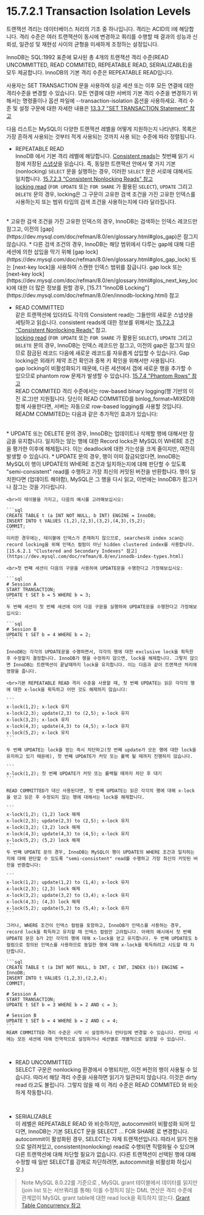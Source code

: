 # 15.7.2.1 Transaction Isolation Levels
트랜잭션 격리는 데이터베이스 처리의 기초 중 하나입니다. 격리는 ACID의 I에 해당합니다. 격리 수준은 여러 트랜잭션이 동시에 변경하고 쿼리를 수행할 때 결과의 성능과 신뢰성, 일관성 및 재현성 사이의 균형을 미세하게 조정하는 설정입니다.

InnoDB는 SQL:1992 표준에 묘사된 총 4개의 트랜잭션 격리 수준(READ UNCOMMITTED, READ COMMITED, REPEATABLE READ, SERIALIZABLE)을 모두 제공합니다. InnoDB의 기본 격리 수준은 REPEATABLE READ입니다.

사용자는 SET TRANSACTION 문을 사용하여 싱글 세션 또는 이후 모든 연결에 대한 격리수준을 변경할 수 있습니다. 모든 연결에 대한 서버의 기본 격리 수준을 변경하기 위해서는 명령줄이나 옵션 파일에 --transaction-isolation 옵션을 사용하세요. 격리 수준 및 설정 구문에 대한 자세한 내용은 [13.3.7 "SET TRANSACTION Statement" 참고](https://dev.mysql.com/doc/refman/8.0/en/set-transaction.html)

<!-- InnoDB supports each of the transaction isolation levels described here using different locking strategies. You can enforce a high degree of consistency with the default REPEATABLE READ level, for operations on crucial data where ACID compliance is important. Or you can relax the consistency rules with READ COMMITTED or even READ UNCOMMITTED, in situations such as bulk reporting where precise consistency and repeatable results are less important than minimizing the amount of overhead for locking. SERIALIZABLE enforces even stricter rules than REPEATABLE READ, and is used mainly in specialized situations, such as with XA transactions and for troubleshooting issues with concurrency and deadlocks.

InnoDB는 다른 종류의 [locking](https://dev.mysql.com/doc/refman/8.0/en/glossary.html#glos_locking) 전략을 사용하여 묘사된 각각의 격리수준을 지원합니다. 당신은 ACID 준수가 중요한 데이터에 대해서는 기본 레벨인 REPEATABLE READ 를 사용하여 높은 정도의 일관성을 보장할 수 있습니다.

InnoDB는 서로 다른 잠금 전략을 사용하여 여기에 설명된 각각의 트랜잭션 격리 레벨을 지원합니다. 산 준수가 중요한 중요한 데이터에 대한 작업에 대해 기본 반복 읽기 수준으로 높은 수준의 일관성을 적용할 수 있습니다. 또는 대량 보고와 같이 정확한 일관성과 반복 가능한 결과가 잠금에 대한 오버헤드를 최소화하는 것보다 덜 중요한 상황에서 READ COMMITED 또는 READ UNCOMITED를 사용하여 일관성 규칙을 완화할 수 있습니다. 직렬화는 반복 가능한 읽기보다 더 엄격한 규칙을 적용하며, XA 트랜잭션과 같은 특수한 상황에서 동시성 및 교착 상태 문제를 해결하는 데 주로 사용됩니다. -->


다음 리스트는 MySQL이 다양한 트랜잭션 레벨을 어떻게 지원하는지 나타낸다. 목록은 가장 흔하게 사용되는 것부터 적게 사용되는 것까지 사용 되는 수준에 따라 정렬됩니다.

* REPEATABLE READ       
InnoDB 에서 기본 격리 레벨에 해당합니다. [Consistent reads](https://dev.mysql.com/doc/refman/8.0/en/glossary.html#glos_consistent_read)는 첫번째 읽기 시점에 저장된 [스냅샷](https://dev.mysql.com/doc/refman/8.0/en/glossary.html#glos_snapshot)을 읽습니다. 즉, 동일한 트랜잭션 안에서 몇 가지 기본(nonlocking) `SELECT` 문을 실행하는 경우, 이러한 `SELECT` 문은 서로에 대해서도 일치합니다. [15.7.2.3 “Consistent Nonlocking Reads” 참고](https://dev.mysql.com/doc/refman/8.0/en/innodb-consistent-read.html)
<br>[locking read](https://dev.mysql.com/doc/refman/8.0/en/glossary.html#glos_locking_read) (`FOR UPDATE` 또는 `FOR SHARE` 가 활용된 `SELECT`), `UPDATE` 그리고 `DELETE` 문의 경우, locking은 그 구문이 고유한 검색 조건을 가진 고유한 인덱스를 사용하는지 또는 범위 타입의 검색 조건을 사용하는지에 다라 달라집니다.
<br>
    * 고유한 검색 조건을 가진 고유한 인덱스의 경우, InnoDB는 검색하는 인덱스 레코드만 잠그고, 이전의 [gap](https://dev.mysql.com/doc/refman/8.0/en/glossary.html#glos_gap)은 잠그지 않습니다.
    * 다른 검색 조건의 경우, InnoDB는 해당 범위에서 다루는 gap에 대해 다른 세션에 의한 삽입을 막기 위해 [gap lock](https://dev.mysql.com/doc/refman/8.0/en/glossary.html#glos_gap_lock) 또는 [next-key lock]을 사용하여 스캔한 인덱스 범위를 잠급니다. gap lock 또는 [next-key lock](https://dev.mysql.com/doc/refman/8.0/en/glossary.html#glos_next_key_lock)에 대한 더 많은 정보를 원할 경우, [15.7.1 "InnoDB Locking"](https://dev.mysql.com/doc/refman/8.0/en/innodb-locking.html) 참고

<br>

* READ COMMITTED        
같은 트랜잭션에 있더라도 각각의 Consistent read는 그들만의 새로운 스냅샷을 세팅하고 읽습니다. consistent reads에 대한 정보를 위해서는 [15.7.2.3 “Consistent Nonlocking Reads”](https://dev.mysql.com/doc/refman/8.0/en/innodb-consistent-read.html) 참고.
<br>[locking read](https://dev.mysql.com/doc/refman/8.0/en/glossary.html#glos_locking_read) (`FOR UPDATE` 또는 `FOR SHARE` 가 활용된 `SELECT`), `UPDATE` 그리고 `DELETE` 문의 경우, InnoDB는 인덱스 레코드만 잠그고, 이전의 gap은 잠그지 않으므로 잠금된 레코드 다음에 새로운 레코드를 자유롭게 삽입할 수 있습니다. Gap locking은 외래키 제약 조건 확인과 중복 키 확인을 위해서만 사용됩니다.
<br>gap locking이 비활성화되기 때문에, 다른 세션에서 갭에 새로운 행을 추가할 수 있으므로 phantom row 문제가 발생할 수 있습니다. [15.7.4 "Phantom Rows" 참고](https://dev.mysql.com/doc/refman/8.0/en/innodb-next-key-locking.html)
<br>READ COMMITED 격리 수준에서는 row-based binary logging(행 기반의 이진 로그)만 지원됩니다. 당신이 READ COMMITED를 binlog_format=MIXED와 함께 사용한다면, 서버는 자동으로 row-based logging를 사용할 것입니다.
<br>READM COMMITED는 다음과 같은 추가적인 효과가 있습니다:
<br>
    * UPDATE 또는 DELETE 문의 경우, InnoDB는 업데이트나 삭제할 행에 대해서만 잠금을 유지합니다. 일치하는 않는 행에 대한 Record locks은 MySQL이 WHERE 조건을 평가한 이후에 해제됩니다. 이는 deadlock에 대한 가는성을 크게 줄이지만, 여전히 발생할 수 있습니다.
    * UPDATE 문의 경우, 행이 이미 잠금되었다면, InnoDB는 MySQL이 행이 UPDATE의 WHERE 조건과 일치하는지에 대해 판단할 수 있도록 "semi-consistent" read를 수행하고 가장 최신의 커밋된 버전을 반환합니다. 행이 일치한다면 (업데이트 해야함), MySQL은 그 행을 다시 읽고, 이번에는 InnoDB가 잠그거나 잠그는 것을 기다립니다.

    <br>이 테이블을 가지고, 다음의 예시를 고려해보십시오:
    
    ```sql
    CREATE TABLE t (a INT NOT NULL, b INT) ENGINE = InnoDB;
    INSERT INTO t VALUES (1,2),(2,3),(3,2),(4,3),(5,2);
    COMMIT;
    ```
    이러한 경우에는, 테이블에 인덱스가 존재하지 않으므로, searches와 index scan는 record locking을 위해 인덱스 컬럼이 아닌 hidden clustered index를 사용합니다. [15.6.2.1 "Clustered and Secondary Indexes" 참고](https://dev.mysql.com/doc/refman/8.0/en/innodb-index-types.html)

    <br>첫 번째 세션이 다음의 구문을 사용하여 UPDATE문을 수행한다고 가정해보십시오:

    ```sql
    # Session A
    START TRANSACTION;
    UPDATE t SET b = 5 WHERE b = 3;
    ```
    두 번째 세션이 첫 번째 세션에 이어 다음 구문을 실행하여 UPDATE문을 수행한다고 가정해보십시오:

    ```sql
    # Session B
    UPDATE t SET b = 4 WHERE b = 2;
    ```

    InnoDB는 각각의 UPDATE문을 수행하면서, 각각의 행에 대한 exclusive lock을 획득한 후 수정할지 결정합니다. InnoDB가 행을 수정하지 않으면, lock을 해제합니다. 그렇지 않으면 InnoDB는 트랜잭션이 끝날때까지 lock을 유지합니다. 이는 다음과 같이 트랜잭션 처리에 영향을 줍니다.

    <br>기본 REPEATABLE READ 격리 수준을 사용할 때, 첫 번째 UPDATE는 읽은 각각의 행에 대한 x-lock을 획득하고 어떤 것도 해제하지 않습니다:

    ```
    x-lock(1,2); x-lock 유지
    x-lock(2,3); update(2,3) to (2,5); x-lock 유지
    x-lock(3,2); x-lock 유지
    x-lock(4,3); update(4,3) to (4,5); x-lock 유지
    x-lock(5,2); x-lock 유지
    ```

    두 번째 UPDATE는 lock을 얻는 즉시 차단하고(첫 번째 update가 모든 행에 대한 lock을 유지하고 있기 때문에), 첫 번째 UPDATE가 커밋 또는 롤백 될 때까지 진행하지 않습니다.

    ```
    x-lock(1,2); 첫 번째 UPDATE가 커밋 또는 롤백될 때까지 차단 후 대기
    ```

    READ COMMITTED가 대신 사용된다면, 첫 번째 UPDATE는 읽은 각각의 행에 대해 x-lock을 얻고 읽은 후 수정되지 않는 행에 대해서는 lock을 해제합니다.

    ```
    x-lock(1,2); (1,2) lock 해제
    x-lock(2,3); update(2,3) to (2,5); x-lock 유지
    x-lock(3,2); (3,2) lock 해제
    x-lock(4,3); update(4,3) to (4,5); x-lock 유지
    x-lock(5,2); (5,2) lock 해제
    ```
    두 번째 UPDATE 문의 경우, InnoDB는 MySQL이 행이 UPDATE의 WHERE 조건과 일치하는지에 대해 판단할 수 있도록 "semi-consistent" read를 수행하고 가장 최신의 커밋된 버전을 반환합니다:

    ```
    x-lock(1,2); update(1,2) to (1,4); x-lock 유지
    x-lock(2,3); (2,3) lock 해제
    x-lock(3,2); update(3,2) to (3,4); x-lock 유지
    x-lock(4,3); (4,3) lock 해제
    x-lock(5,2); update(5,2) to (5,4); x-lock 유지
    ```

    그러나, WHERE 조건이 인덱스 컬럼을 포함하고, InnoDB가 인덱스를 사용하는 경우, record lock을 획득하고 유지할 때 인덱스 컬럼만 고려됩니다. 아래의 예시에서 첫 번째 UPDATE 문은 b가 2인 각각의 행에 대해 x-lock을 얻고 유지합니다. 두 번째 UPDATE도 b 컬럼으로 정의된 인덱스를 사용하므로 동일한 행에 대해 x-lock을 획득하려고 시도할 때 차단합니다.

    ```sql
    CREATE TABLE t (a INT NOT NULL, b INT, c INT, INDEX (b)) ENGINE = InnoDB;
    INSERT INTO t VALUES (1,2,3),(2,2,4);
    COMMIT;

    # Session A
    START TRANSACTION;
    UPDATE t SET b = 3 WHERE b = 2 AND c = 3;

    # Session B
    UPDATE t SET b = 4 WHERE b = 2 AND c = 4;
    ```
    REAM COMMITTED 격리 수준은 시작 시 설정하거나 런타임에 변경할 수 있습니다. 런타임 시에는 모든 세션에 대해 전역적으로 설정하거나 세션별로 개별적으로 설정할 수 있습니다.

<br>

* READ UNCOMMITTED      
SELECT 구문은 nonlocking 환경에서 수행되지만, 이전 버전의 행이 사용될 수 있습니다. 따라서 해당 격리 수준을 사용하면 읽기가 일관되지 않습니다. 이것은 dirty read 라고도 불립니다. 그렇지 않을 때 이 격리 수준은 READ COMMITED 와 비슷하게 작동합니다.

<br>

* SERIALIZABLE      
이 레벨은 REPEATABLE READ 와 비슷하지만, autocommit이 비활성화 되어 있다면, InnoDB는 기본 SELECT 문을 SELECT ... FOR SHARE 로 변경합니다. autocommit이 활성화된 경우, SELECT는 자체 트랜잭션입니다. 따라서 읽기 전용으로 알려져있고, consistent(nonlocking) read로 수행되면 직렬화될 수 있으며 다른 트랜잭션에 대해 차단할 필요가 없습니다. (다른 트랜잭션이 선택된 행에 대해 수정할 때 일반 SELECT를 강제로 차단하려면, autocommit을 비활성화 하십시오.)

> Note
MySQL 8.0.22를 기준으로 , MySQL grant 테이블에서 데이터를 읽지만(join list 또는 서브쿼리를 통해) 이를 수정하지 않는 DML 연산은 격리 수준에 관계없이 MySQL grant table에 대한 read lock을 획득하지 않는다. [Grant Table Concurrency 참고](https://dev.mysql.com/doc/refman/8.0/en/grant-tables.html#grant-tables-concurrency)
